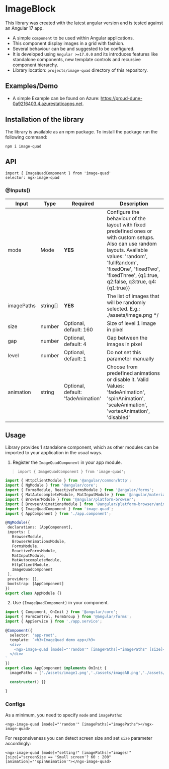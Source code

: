 # ImageBlock

This library was created with the latest angular version and is tested against an Angular 17 app.

* A simple `component` to be used within Angular applications.
* This component display images in a grid with fashion.
* Several behaviour can be and suggested to be configured.
* It is developed using `Angular >=17.0.0` and its introduces features like standalone components, new template controls and recursive component hierarchy.
* Library location: `projects/image-quad` directory of this repository.

## Examples/Demo

* A simple Example can be found on Azure: https://proud-dune-0a9216403.4.azurestaticapps.net. 

## Installation of the library

The library is available as an npm package. To install the package run the following command:

`npm i image-quad`

## API

`import { ImageQuadComponent } from 'image-quad'`<br>
`selector: ngx-image-quad`

### @Inputs()

| Input            | Type    | Required                   | Description                                                                                               |
| ---------------- | ------- | -------------------------- | --------------------------------------------------------------------------------------------------------- |
| mode           | Mode  | **YES**                    | Configure the behaviour of the layout with fixed predefined ones or with custom setups.  Also can use random layouts. Available values: 'random', 'fullRandom', 'fixedOne', 'fixedTwo', 'fixedThree', {q1:true, q2:false, q3:true, q4: {q1:true}}                      |
| imagePaths        | string[]  | **YES**     | The list of images that will be randomly selected. E.g.: ./assets/image.png */                                                                       |
| size        | number  | Optional, default: 160      | Size of level 1 image in pixel            |
| gap    | number  | Optional, default: 4 | Gap between the images in pixel |
| level        | number  | Optional, default: 1   | Do not set this parameter manually                     |
| animation        | string  | Optional, default: 'fadeAnimation'   | Choose from predefined animations or disable it. Valid Values: 'fadeAnimation', 'spinAnimation', 'scaleAnimation', 'vortexAnimation', 'disabled'      |


## Usage

Library provides 1 standalone component, which as other modules can be imported to your application in the usual ways.

1) Register the `ImageQuadComponent` in your app module.
 > `import { ImageQuadComponent } from 'image-quad';`

 ```typescript
 import { HttpClientModule } from '@angular/common/http';
import { NgModule } from '@angular/core';
import { FormsModule, ReactiveFormsModule } from '@angular/forms';
import { MatAutocompleteModule, MatInputModule } from '@angular/material';
import { BrowserModule } from '@angular/platform-browser';
import { BrowserAnimationsModule } from '@angular/platform-browser/animations';
import { ImageQuadComponent } from 'image-quad';
import { AppComponent } from './app.component';

@NgModule({
  declarations: [AppComponent],
  imports: [
    BrowserModule,
    BrowserAnimationsModule,
    FormsModule,
    ReactiveFormsModule,
    MatInputModule,
    MatAutocompleteModule,
    HttpClientModule,
    ImageQuadComponent
  ],
  providers: [],
  bootstrap: [AppComponent]
})
export class AppModule {}
 ```

 2) Use `(ImageQuadComponent)` in your component.

```typescript
import { Component, OnInit } from '@angular/core';
import { FormControl, FormGroup } from '@angular/forms';
import { AppService } from './app.service';

@Component({
  selector: 'app-root',
  template: `<h3>ImageQuad demo app</h3>
  <div>
    <ngx-image-quad [mode]="'random'" [imagePaths]="imagePaths" [size]="120" [gap]="2"></ngx-image-quad>
  </div>
`
})
export class AppComponent implements OnInit {
  imagePaths = ['./assets/image1.png','./assets/imageAB.png','./assets/image123.png'];

  constructor() {}

}
```

### Configs
As a minimum, you need to specify `mode` and `imagePaths`:
```
<ngx-image-quad [mode]="'random'" [imagePaths]="imagePaths"></ngx-image-quad>
```



For responsiveness you can detect screen size and set `size` parameter accordingly:
```
<ngx-image-quad [mode]="setting!" [imagePaths]="images!" [size]="screenSize == 'Small screen'? 60 : 200" [animation]="'spinAnimation'"></ngx-image-quad>
```
